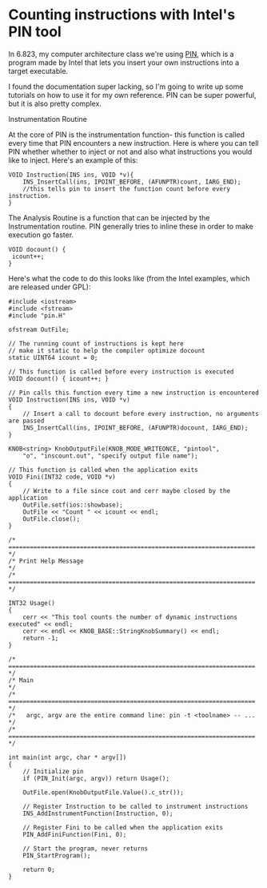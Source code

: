 # Counting instructions with Intel's PIN tool

In 6.823, my computer architecture class we're using
[PIN](https://software.intel.com/en-us/articles/pin-a-dynamic-binary-instrumentation-tool),
which is a program made by Intel that lets you insert your own instructions into
a target executable.

I found the documentation super lacking, so I'm going to write up some tutorials
on how to use it for my own reference. PIN can be super powerful, but it is also
pretty complex.

Instrumentation Routine

At the core of PIN is the instrumentation function- this function is called
every time that PIN encounters a new instruction. Here is where you can tell PIN
whether whether to inject or not and also what instructions you would like to
inject. Here's an example of this:

```
VOID Instruction(INS ins, VOID *v){
    INS_InsertCall(ins, IPOINT_BEFORE, (AFUNPTR)count, IARG_END); 
    //this tells pin to insert the function count before every instruction. 
}
```

The Analysis Routine is a function that can be injected by the Instrumentation
routine. PIN generally tries to inline these in order to make execution go
faster.
```
VOID docount() {
 icount++;
}
```

Here's what the code to do this looks like (from the Intel examples, which are
released under GPL):

```
#include <iostream>
#include <fstream>
#include "pin.H"
 
ofstream OutFile;
 
// The running count of instructions is kept here
// make it static to help the compiler optimize docount
static UINT64 icount = 0;
 
// This function is called before every instruction is executed
VOID docount() { icount++; }
     
// Pin calls this function every time a new instruction is encountered
VOID Instruction(INS ins, VOID *v)
{
    // Insert a call to docount before every instruction, no arguments are passed
    INS_InsertCall(ins, IPOINT_BEFORE, (AFUNPTR)docount, IARG_END); 
}
 
KNOB<string> KnobOutputFile(KNOB_MODE_WRITEONCE, "pintool",
    "o", "inscount.out", "specify output file name");
 
// This function is called when the application exits
VOID Fini(INT32 code, VOID *v)
{
    // Write to a file since cout and cerr maybe closed by the application
    OutFile.setf(ios::showbase);
    OutFile << "Count " << icount << endl;
    OutFile.close();
}
 
/* ===================================================================== */
/* Print Help Message                                                    */
/* ===================================================================== */
 
INT32 Usage()
{
    cerr << "This tool counts the number of dynamic instructions executed" << endl;
    cerr << endl << KNOB_BASE::StringKnobSummary() << endl;
    return -1;
}
 
/* ===================================================================== */
/* Main                                                                  */
/* ===================================================================== */
/*   argc, argv are the entire command line: pin -t <toolname> -- ...    */
/* ===================================================================== */
 
int main(int argc, char * argv[])
{
    // Initialize pin
    if (PIN_Init(argc, argv)) return Usage();
 
    OutFile.open(KnobOutputFile.Value().c_str());
 
    // Register Instruction to be called to instrument instructions
    INS_AddInstrumentFunction(Instruction, 0);
 
    // Register Fini to be called when the application exits
    PIN_AddFiniFunction(Fini, 0);
     
    // Start the program, never returns
    PIN_StartProgram();
     
    return 0;
}
```


